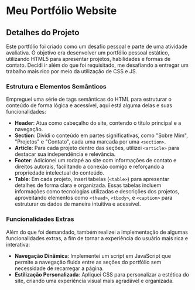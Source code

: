 # Meu Portfólio Website

## Detalhes do Projeto

Este portfólio foi criado como um desafio pessoal e parte de uma atividade avaliativa. O objetivo era desenvolver um portfólio pessoal estático, utilizando HTML5 para apresentar projetos, habilidades e formas de contato. Decidi ir além do que foi requisitado, me desafiando a entregar um trabalho mais rico por meio da utilização de CSS e JS.

### Estrutura e Elementos Semânticos

Empreguei uma série de tags semânticas do HTML para estruturar o conteúdo de forma lógica e acessível, aqui está alguma delas e suas funcionalidades:

- **Header**: Atua como cabeçalho do site, contendo o título principal e a navegação.
- **Section**: Dividi o conteúdo em partes significativas, como "Sobre Mim", "Projetos" e "Contato", cada uma marcada por uma `<section>`.
- **Article**: Para cada projeto dentro das seções, utilizei `<article>` para destacar sua independência e relevância.
- **Footer**: Adicionei um rodapé ao site com informações de contato e direitos autorais, facilitando a conexão comigo e reforçando a propriedade intelectual do conteúdo.
- **Table**: Em cada projeto, inseri tabelas (`<table>`) para apresentar detalhes de forma clara e organizada. Essas tabelas incluem informações como tecnologias utilizadas e descrições dos projetos, aproveitando elementos como `<thead>`, `<tbody>`, e `<caption>` para estruturar os dados de maneira intuitiva e acessível.

### Funcionalidades Extras

Além do que foi demandado, também realizei a implementação de algumas funcionalidades extras, a fim de tornar a experiência do usuário mais rica e interativa:

- **Navegação Dinâmica**: Implementei um script em JavaScript que permite a navegação fluida entre as seções do portfólio sem necessidade de recarregar a página.
- **Estilização Personalizada**: Apliquei CSS para personalizar a estética do site, criando uma experiência visual mais agradável e organizada.

